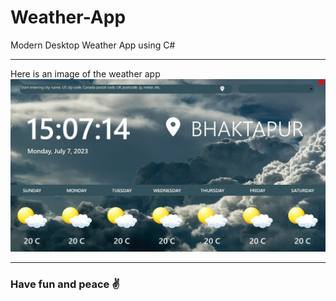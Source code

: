 # Weather-App
Modern Desktop Weather App using C#
<hr>
Here is an image of the weather app
<img src = "https://github.com/tamanghawana09/Weather-App/blob/main/Weather/Image/weatherImage.jpg" alt ="Weather Image" >
<hr>
<h3>Have fun and peace ✌️</h3>
